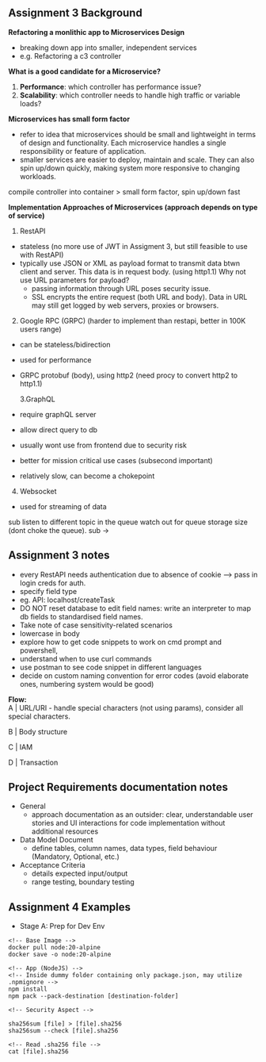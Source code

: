 ## Assignment 3 Background

**Refactoring a monlithic app to Microservices Design**

- breaking down app into smaller, independent services
- e.g. Refactoring a c3 controller

**What is a good candidate for a Microservice?**

1. **Performance**: which controller has performance issue?
2. **Scalability**: which controller needs to handle high traffic or variable loads?

**Microservices has small form factor**

- refer to idea that microservices should be small and lightweight in terms of design and functionality. Each microservice handles a single responsibility or feature of application.
- smaller services are easier to deploy, maintain and scale. They can also spin up/down quickly, making system more responsive to changing workloads.

compile controller into container > small form factor, spin up/down fast

**Implementation Approaches of Microservices (approach depends on type of service)**

1. RestAPI

- stateless (no more use of JWT in Assigment 3, but still feasible to use with RestAPI)
- typically use JSON or XML as payload format to transmit data btwn client and server. This data is in request body. (using http1.1)
  Why not use URL parameters for payload?
  - passing information through URL poses security issue.
  - SSL encrypts the entire request (both URL and body). Data in URL may still get logged by web servers, proxies or browsers.

2. Google RPC (GRPC) (harder to implement than restapi, better in 100K users range)

- can be stateless/bidirection
- used for performance
- GRPC protobuf (body), using http2 (need procy to convert http2 to http1.1)

  3.GraphQL

- require graphQL server
- allow direct query to db
- usually wont use from frontend due to security risk
- better for mission critical use cases (subsecond important)
- relatively slow, can become a chokepoint

4. Websocket

- used for streaming of data

sub listen to different topic in the queue
watch out for queue storage size (dont choke the queue). sub ->

## Assignment 3 notes

- every RestAPI needs authentication due to absence of cookie --> pass in login creds for auth.
- specify field type
- eg. API: localhost/createTask
- DO NOT reset database to edit field names: write an interpreter to map db fields to standardised field names.
- Take note of case sensitivity-related scenarios
- lowercase in body
- explore how to get code snippets to work on cmd prompt and powershell,
- understand when to use curl commands
- use postman to see code snippet in different languages
- decide on custom naming convention for error codes (avoid elaborate ones, numbering system would be good)

**Flow:**  
A | URL/URI - handle special characters (not using params), consider all special characters.

B | Body structure

C | IAM

D | Transaction

## Project Requirements documentation notes

- General
  - approach documentation as an outsider: clear, understandable user stories and UI interactions for code implementation without additional resources
- Data Model Document
  - define tables, column names, data types, field behaviour (Mandatory, Optional, etc.)
- Acceptance Criteria
  - details expected input/output
  - range testing, boundary testing

## Assignment 4 Examples

- Stage A: Prep for Dev Env

```
<!-- Base Image -->
docker pull node:20-alpine
docker save -o node:20-alpine

<!-- App (NodeJS) -->
<!-- Inside dummy folder containing only package.json, may utilize .npmignore -->
npm install
npm pack --pack-destination [destination-folder]

<!-- Security Aspect -->

sha256sum [file] > [file].sha256
sha256sum --check [file].sha256

<!-- Read .sha256 file -->
cat [file].sha256
```
